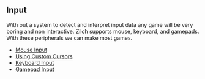 


## Input




With out a system to detect and interpret input data any game will be very boring and non interactive. Zilch supports mouse, keyboard, and gamepads. With these peripherals we can make most games.
- [Mouse Input](https://github.com/ZilchEngine/ZilchDocs/blob/master/zilch_editor_documentation/zilchmanual/gameplay/input/mouseinput.markdown)
- [Using Custom Cursors](https://github.com/ZilchEngine/ZilchDocs/blob/master/zilch_editor_documentation/zilchmanual/gameplay/input/customcursor.markdown)
- [Keyboard Input](https://github.com/ZilchEngine/ZilchDocs/blob/master/zilch_editor_documentation/zilchmanual/gameplay/input/keyboardinput.markdown)
- [Gamepad Input](https://github.com/ZilchEngine/ZilchDocs/blob/master/zilch_editor_documentation/zilchmanual/gameplay/input/gamepadinput.markdown)
 

 